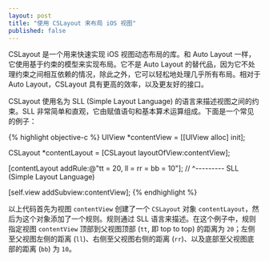 ```yaml
---
layout: post
title: "使用 CSLayout 来布局 iOS 视图"
published: false
---
```


CSLayout 是一个用来快速实现 iOS 视图动态布局的库。和 Auto Layout 一样，它使用基于约束的模型来实现布局。它不是 Auto Layout 的替代品，因为它不处理约束之间相互依赖的情况，除此之外，它可以轻松地处理几乎所有布局。相对于 Auto Layout，CSLayout 具有更高的效率，以及更友好的接口。

CSLayout 使用名为 SLL (Simple Layout Language) 的语言来描述视图之间的约束。SLL 非常简单和直观，它由赋值语句和基本算术运算组成。下面是一个常见的例子：

{% highlight objective-c %}
UIView *contentView = [[UIView alloc] init];

CSLayout *contentLayout = [CSLayout layoutOfView:contentView];

[contentLayout addRule:@"tt = 20, ll = rr = bb = 10"];
//                                  ^--------- SLL (Simple Layout Language)

[self.view addSubview:contentView];
{% endhighlight %}

以上代码首先为视图 `contentView` 创建了一个 `CSLayout` 对象 `contentLayout`，然后为这个对象添加了一个规则。规则通过 SLL 语言来描述。在这个例子中，规则指定视图 `contentView` 顶部到父视图顶部 (`tt`, 即 top to top) 的距离为 `20`；左侧至父视图左侧的距离 (`ll`)、右侧至父视图右侧的距离 (`rr`)、以及底部至父视图底部的距离 (`bb`) 为 `10`。
